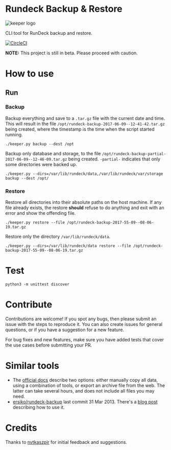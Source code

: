 # Rundeck Backup & Restore

![keeper logo](keeper.png)

CLI tool for RunDeck backup and restore.

[![CircleCI](https://circleci.com/gh/jonatanblue/rundeck-backup-restore/tree/master.svg?style=shield)](https://circleci.com/gh/jonatanblue/rundeck-backup-restore/tree/master)

**NOTE:** This project is still in beta. Please proceed with caution.

# How to use

## Run

### Backup

Backup everything and save to a `.tar.gz` file with the current date and time. This will result in the file `/opt/rundeck-backup-2017-06-09--12-41-42.tar.gz` being created, where the timestamp is the time when the script started running.

    ./keeper.py backup --dest /opt

Backup only database and storage, to the file `/opt/rundeck-backup-partial-2017-06-09--12-46-09.tar.gz` being created. `-partial-` indicates that only some directories were backed up.

    ./keeper.py --dirs=/var/lib/rundeck/data,/var/lib/rundeck/var/storage backup --dest /opt/

### Restore

Restore all directories into their absolute paths on the host machine. If any file already exists, the restore **should** refuse to do anything and exit with an error and show the offending file.

    ./keeper.py restore --file /opt/rundeck-backup-2017-55-09--08-06-19.tar.gz

Restore only the directory `/var/lib/rundeck/data`.

    ./keeper.py --dirs=/var/lib/rundeck/data restore --file /opt/rundeck-backup-2017-55-09--08-06-19.tar.gz



# Test

    python3 -m unittest discover

# Contribute

Contributions are welcome! If you spot any bugs, then please submit an issue with the steps to reproduce it. You can also create issues for general questions, or if you have a suggestion for a new feature.

For bug fixes and new features, make sure you have added tests that cover the use cases before submitting your PR.

# Similar tools

* The [official docs](http://rundeck.org/2.6.11/administration/backup-and-recovery.html) describe two options: either manually copy all data, using a combination of tools, or export an archive file from the web. The latter can take several hours, and does not include all files you may need.
* [ersiko/rundeck-backup](https://github.com/ersiko/rundeck-backup) last commit 31 Mar 2013. There's a [blog post](https://blog.tomas.cat/en/2013/03/27/tool-manage-rundeck-backups/) describing how to use it.

# Credits

Thanks to [nvtkaszpir](https://github.com/nvtkaszpir) for initial feedback and suggestions.
